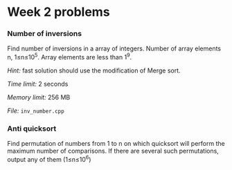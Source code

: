 # Week 2 problems

### Number of inversions

Find number of inversions in a array of integers. Number of array elements n, 1&le;n&le;10<sup>5</sup>. Array elements are less than 1<sup>9</sup>. 

*Hint:* fast solution should use the modification of Merge sort.  

*Time limit:* 2 seconds

*Memory limit:* 256 MB

*File:* `inv_number.cpp`

### Anti quicksort

Find permutation of numbers from 1 to n on which quicksort will perform the maximum number of comparisons. If there are several such permutations, output any of them (1&le;n&le;10<sup>6</sup>)


